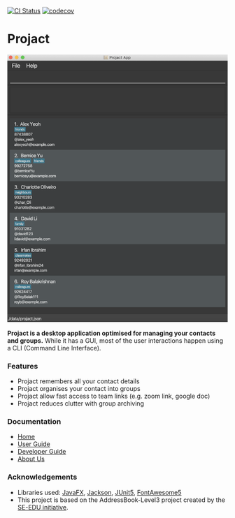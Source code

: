 [![CI Status](https://github.com/AY2021S1-CS2103T-T17-4/tp/workflows/Java%20CI/badge.svg)](https://github.com/AY2021S1-CS2103T-T17-4/tp/actions?query=workflow%3A%22Java+CI%22)
[![codecov](https://codecov.io/gh/AY2021S1-CS2103T-T17-4/tp/branch/master/graph/badge.svg)](https://codecov.io/gh/AY2021S1-CS2103T-T17-4/tp)

# Projact

![Ui](docs/images/Ui.png)

**Projact is a desktop application optimised for managing your contacts and groups.** While it has a GUI, most of the user interactions happen using a CLI (Command Line Interface).

### Features

* Projact remembers all your contact details
* Projact organises your contact into groups
* Projact allow fast access to team links (e.g. zoom link, google doc)
* Projact reduces clutter with group archiving

### Documentation

* [Home](https://ay2021s1-cs2103t-t17-4.github.io/tp/)
* [User Guide](https://ay2021s1-cs2103t-t17-4.github.io/tp/UserGuide.html)
* [Developer Guide](https://ay2021s1-cs2103t-t17-4.github.io/tp/DeveloperGuide.html)
* [About Us](https://ay2021s1-cs2103t-t17-4.github.io/tp/AboutUs.html)

### Acknowledgements
* Libraries used: [JavaFX](https://openjfx.io/), [Jackson](https://github.com/FasterXML/jackson), [JUnit5](https://github.com/junit-team/junit5), [FontAwesome5](https://github.com/kordamp/ikonli)
* This project is based on the AddressBook-Level3 project created by the [SE-EDU initiative](https://se-education.org).

